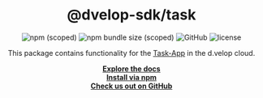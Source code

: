 <div align="center">

  <h1>@dvelop-sdk/task</h1>

  <img alt="npm (scoped)" src="https://img.shields.io/npm/v/@dvelop-sdk/task?style=for-the-badge">

  <img alt="npm bundle size (scoped)" src="https://img.shields.io/bundlephobia/min/@dvelop-sdk/task?style=for-the-badge">

  <img alt="GitHub" src="https://img.shields.io/badge/GitHub-dvelop--sdk--node-%23ff0844?logo=github&style=for-the-badge">

  <img alt="license" src="https://img.shields.io/github/license/d-velop/dvelop-sdk-node?style=for-the-badge">

  </br>

  <p>This package contains functionality for the <a href="https://developer.d-velop.de/documentation/taskapp/en">Task-App</a> in the d.velop cloud.</p>

  <a href="https://d-velop.github.io/dvelop-sdk-node/modules/task.html"><strong>Explore the docs</strong></a>
  </br>
  <a href="https://www.npmjs.com/package/@dvelop-sdk/task"><strong>Install via npm</strong></a>
  </br>
  <a href="https://github.com/d-velop/dvelop-sdk-node"><strong>Check us out on GitHub</strong></a>

</div>
